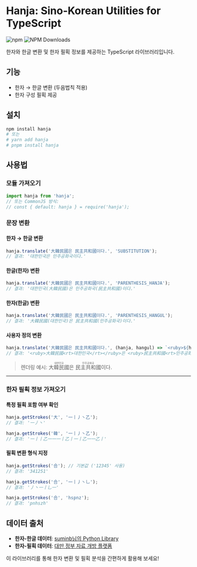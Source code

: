 # Hanja: Sino-Korean Utilities for TypeScript

![npm](https://img.shields.io/npm/v/hanja.svg) ![NPM Downloads](https://img.shields.io/npm/d18m/hanja)


한자와 한글 변환 및 한자 필획 정보를 제공하는 TypeScript 라이브러리입니다.

## 기능
- 한자 → 한글 변환 (두음법칙 적용)
- 한자 구성 필획 제공

## 설치
```sh
npm install hanja
# 또는
# yarn add hanja
# pnpm install hanja
```

## 사용법

### 모듈 가져오기
```typescript
import hanja from 'hanja';
// 또는 CommonJS 방식:
// const { default: hanja } = require('hanja');
```

### 문장 변환
#### 한자 → 한글 변환
```typescript
hanja.translate('大韓民國은 民主共和國이다.', 'SUBSTITUTION');
// 결과: '대한민국은 민주공화국이다.'
```

#### 한글(한자) 변환
```typescript
hanja.translate('大韓民國은 民主共和國이다.', 'PARENTHESIS_HANJA');
// 결과: '대한민국(大韓民國)은 민주공화국(民主共和國)이다.'
```

#### 한자(한글) 변환
```typescript
hanja.translate('大韓民國은 民主共和國이다.', 'PARENTHESIS_HANGUL');
// 결과: '大韓民國(대한민국)은 民主共和國(민주공화국)이다.'
```

#### 사용자 정의 변환
```typescript
hanja.translate('大韓民國은 民主共和國이다.', (hanja, hangul) => `<ruby>${hanja}<rt>${hangul}</rt></ruby>`);
// 결과: '<ruby>大韓民國<rt>대한민국</rt></ruby>은 <ruby>民主共和國<rt>민주공화국</rt></ruby>이다.'
```
> 렌더링 예시:
> <ruby>大韓民國<rt>대한민국</rt></ruby>은 <ruby>民主共和國<rt>민주공화국</rt></ruby>이다.

---

### 한자 필획 정보 가져오기
#### 특정 필획 포함 여부 확인
```typescript
hanja.getStrokes('大', '一丨丿丶乙');
// 결과: '一丿丶'
```
```typescript
hanja.getStrokes('韓', '一丨丿丶乙');
// 결과: '一丨丨乙一一一丨乙丨一丨乙一一乙丨'
```

#### 필획 변환 형식 지정
```typescript
hanja.getStrokes('合'); // 기본값 ('12345' 사용)
// 결과: '341251'
```
```typescript
hanja.getStrokes('合', '一丨丿丶乚');
// 결과: '丿丶一丨乚一'
```
```typescript
hanja.getStrokes('合', 'hspnz');
// 결과: 'pnhszh'
```

## 데이터 출처
- **한자-한글 데이터**: [suminb님의 Python Library](https://github.com/suminb/hanja)
- **한자-필획 데이터**: [대만 정부 자료 개방 플랫폼](https://data.gov.tw/dataset/5961)

이 라이브러리를 통해 한자 변환 및 필획 분석을 간편하게 활용해 보세요!

